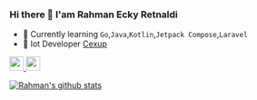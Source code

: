 

### Hi there 👋 I'am Rahman Ecky Retnaldi

- 🔭  Currently learning `Go`,`Java`,`Kotlin`,`Jetpack Compose`,`Laravel`
- 📱  Iot Developer [Cexup](https://cexup.com)

<p>
  <a href="https://www.twitter.com/rahmanecky">
    <img src="https://img.shields.io/badge/twitter-%231DA1F2.svg?&style=for-the-badge&logo=twitter&logoColor=white" height=25>
  </a> 
  <a href="https://www.instagram.com/naky_4u/">
    <img src="https://img.shields.io/badge/instagram-%23E4405F.svg?&style=for-the-badge&logo=instagram&logoColor=white" height=25>
  </a> 
</p>

[![Rahman's github stats](https://github-readme-stats.vercel.app/api?username=RahmanEckyRetnaldi&count_private=true&show_icons=true&theme=radical&hide_rank=false)](https://github.com/RahmanEckyRetnaldi/github-readme-stats)



<!--
**RahmanEckyRetnaldi/RahmanEckyRetnaldi** is a ✨ _special_ ✨ repository because its `README.md` (this file) appears on your GitHub profile.
--> 

